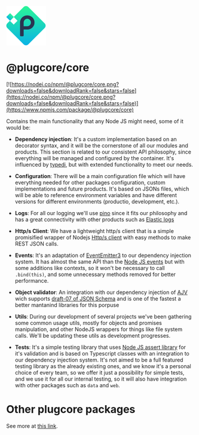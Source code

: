 ![plugcore.com](../_docs/logo.png?raw=true "plugcore.com")

# @plugcore/core

[![https://nodei.co/npm/@plugcore/core.png?downloads=false&downloadRank=false&stars=false](https://nodei.co/npm/@plugcore/core.png?downloads=false&downloadRank=false&stars=false)](https://www.npmjs.com/package/@plugcore/core)

Contains the main functionality that any Node JS might need, some of it would be:

- __Dependency injection__: It's a custom implementation based on an decorator syntax, and it will be the cornerstone of all our modules and products. This section is related to our consistent API philosophy, since everything will be managed and configured by the container. It's influenced by [typedi](https://github.com/typestack/typedi), but with extended functionality to meet our needs.

- __Configuration__: There will be a main configuration file which will have everything needed for other packages configuration, custom implementations and future products. It's based on JSONs files, which will be able to reference environment variables and have different versions for different environments (productio, development, etc.).

- __Logs__: For all our logging we'll use [pino](https://github.com/pinojs/pino) since it fits our philosophy and has a great connectivity with other products such as [Elastic logs](https://www.elastic.co/es/solutions/logging)

- __Http/s Client__: We have a lightweight http/s client that is a simple promisified wrapper of Nodejs [Http/s client](https://nodejs.org/api/http.html#http_http_get_options_callback) with easy methods to make REST JSON calls.

- __Events__: It's an adaptation of [EventEmitter3](https://github.com/primus/eventemitter3#readme) to our dependency injection system. It has almost the same API than the [Node JS events](https://nodejs.org/api/events.html) but with some additions like contexts, so it won't be necessary to call `.bind(this)`, and some unnecessary methods removed for better performance.

- __Object validator__: An integration with our dependency injection of [AJV](https://github.com/epoberezkin/ajv) wich supports [draft-07 of JSON Schema](http://json-schema.org/latest/json-schema-validation.html) and is one of the fastest a better mantanind libraries for this porpuse

- __Utils__: During our development of several projects we've been gathering some common usage utils, mostly for objects and promises manipulation, and other NodeJS wrappers for things like file system calls. We'll be updating these utils as development progresses.

- __Tests__: It's a simple testing library that uses [Node JS assert library](https://nodejs.org/api/assert.html) for it's validation and is based on Typescript classes with an integration to our dependency injection system. It's not aimed to be a full featured testing library as the already existing ones, and we know it's a personal choice of every team, so we offer it just a possibility for simple tests, and we use it for all our internal testing, so it will also have integration with other packages such as `data` and `web`.

# Other plugcore packages
See more at [this link](https://github.com/plugcore/plug).
